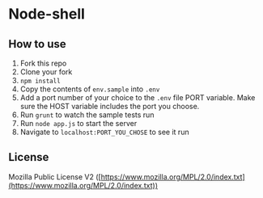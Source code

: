 # Node-shell

## How to use

1. Fork this repo
2. Clone your fork
3. `npm install`
4. Copy the contents of `env.sample` into `.env`
5. Add a port number of your choice to the `.env` file PORT variable. Make sure the HOST variable includes the port you choose.
6. Run `grunt` to watch the sample tests run
7. Run `node app.js` to start the server
8. Navigate to `localhost:PORT_YOU_CHOSE` to see it run

## License

Mozilla Public License V2 ([https://www.mozilla.org/MPL/2.0/index.txt](https://www.mozilla.org/MPL/2.0/index.txt))